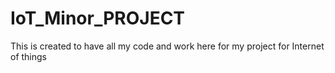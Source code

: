 # IoT_Minor_PROJECT
This is created to have all my code and work here for my project for Internet of things 
